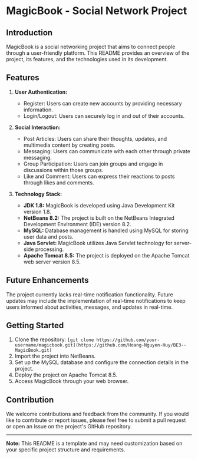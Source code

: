 # MagicBook - Social Network Project

## Introduction
MagicBook is a social networking project that aims to connect people through a user-friendly platform. This README provides an overview of the project, its features, and the technologies used in its development.

## Features
1. **User Authentication:**
   - Register: Users can create new accounts by providing necessary information.
   - Login/Logout: Users can securely log in and out of their accounts.

2. **Social Interaction:**
   - Post Articles: Users can share their thoughts, updates, and multimedia content by creating posts.
   - Messaging: Users can communicate with each other through private messaging.
   - Group Participation: Users can join groups and engage in discussions within those groups.
   - Like and Comment: Users can express their reactions to posts through likes and comments.

3. **Technology Stack:**
   - **JDK 1.8:** MagicBook is developed using Java Development Kit version 1.8.
   - **NetBeans 8.2:** The project is built on the NetBeans Integrated Development Environment (IDE) version 8.2.
   - **MySQL:** Database management is handled using MySQL for storing user data and posts.
   - **Java Servlet:** MagicBook utilizes Java Servlet technology for server-side processing.
   - **Apache Tomcat 8.5:** The project is deployed on the Apache Tomcat web server version 8.5.

## Future Enhancements
The project currently lacks real-time notification functionality. Future updates may include the implementation of real-time notifications to keep users informed about activities, messages, and updates in real-time.

## Getting Started
1. Clone the repository: `[git clone https://github.com/your-username/magicbook.git](https://github.com/Hoang-Nguyen-Huy/BE3--MagicBook.git)`
2. Import the project into NetBeans.
3. Set up the MySQL database and configure the connection details in the project.
4. Deploy the project on Apache Tomcat 8.5.
5. Access MagicBook through your web browser.

## Contribution
We welcome contributions and feedback from the community. If you would like to contribute or report issues, please feel free to submit a pull request or open an issue on the project's GitHub repository.

---

**Note:** This README is a template and may need customization based on your specific project structure and requirements.
